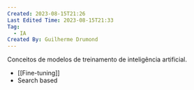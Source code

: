 ```yaml
---
Created: 2023-08-15T21:26
Last Edited Time: 2023-08-15T21:33
Tag:
  - IA
Created By: Guilherme Drumond
---
```

Conceitos de modelos de treinamento de inteligência artificial.  
  

- [[Fine-tuning]]
- Search based